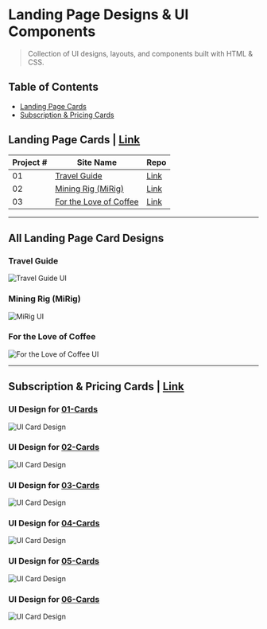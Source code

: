# Landing Page Designs & UI Components
>Collection of UI designs, layouts, and components built with HTML & CSS.

## Table of Contents

* [Landing Page Cards](#landing-page-cards--link)
* [Subscription & Pricing Cards](#subscription--pricing-cards--link)

## Landing Page Cards | [Link](./Landing-Page-Cards)

| Project # | Site Name | Repo  |
| --------- | ----- | ----- |
| 01 | [Travel Guide](#travel-guide) | [Link](./Landing-Page-Cards/01-travel-guide) | 
| 02 | [Mining Rig (MiRig)](#mining-rig-mirig) | [Link](./Landing-Page-Cards/02-mining-rig) |
| 03 | [For the Love of Coffee](#for-the-love-of-coffee) | [Link](./Landing-Page-Cards/03-for-the-love-of-coffee) | 

---

## All Landing Page Card Designs

### Travel Guide
![Travel Guide UI](./Landing-Page-Cards/01-travel-guide/assets/demo.png)

### Mining Rig (MiRig)
![MiRig UI](./Landing-Page-Cards/02-mining-rig/assets/demo.png)

### For the Love of Coffee
![For the Love of Coffee UI](./Landing-Page-Cards/03-for-the-love-of-coffee/assets/demo.png)

---

## Subscription & Pricing Cards | [Link](./Subscription-Pricing-Cards)

### UI Design for [01-Cards](./Subscription-Pricing-Cards/01-Cards)
![UI Card Design](./Subscription-Pricing-Cards/01-Cards/assets/demo.png)

### UI Design for [02-Cards](./Subscription-Pricing-Cards/02-Cards)
![UI Card Design](./Subscription-Pricing-Cards/02-Cards/assets/demo.png)

### UI Design for [03-Cards](./Subscription-Pricing-Cards/03-Cards)
![UI Card Design](./Subscription-Pricing-Cards/03-Cards/assets/demo.png)

### UI Design for [04-Cards](./Subscription-Pricing-Cards/04-Cards)
![UI Card Design](./Subscription-Pricing-Cards/04-Cards/assets/demo.png)

### UI Design for [05-Cards](./Subscription-Pricing-Cards/05-Cards)
![UI Card Design](./Subscription-Pricing-Cards/05-Cards/assets/demo.png)

### UI Design for [06-Cards](./Subscription-Pricing-Cards/06-Cards)
![UI Card Design](./Subscription-Pricing-Cards/06-Cards/assets/demo.png)